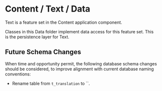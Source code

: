 # Content / Text / Data

Text is a feature set in the Content application component.
  
Classes in this Data folder implement data access for this feature set. This is the persistence layer for Text.

## Future Schema Changes

When time and opportunity permit, the following database schema changes should be considered, to improve alignment with current database naming conventions:

* Rename table from `t_translation` to ``.
